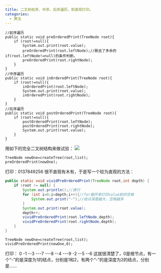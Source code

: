 ```yaml
---
title: 二叉树前序、中序、后序遍历，和直观打印。
categories:
  - 算法
---
```


```
//前序遍历
public static void preOrderedPrint(TreeNode root){
    if (root!=null){
        System.out.print(root.value);
        preOrderedPrint(root.leftNode);//删去了多余的if(root.leftNode!=null)的条件判断。
        preOrderedPrint(root.rightNode);
    }
}
//中序遍历
public static void inOrderedPrint(TreeNode root){
    if (root!=null){
        inOrderedPrint(root.leftNode);
        System.out.print(root.value);
        inOrderedPrint(root.rightNode);
    }
}
//后序遍历
public static void postOrderedPrint(TreeNode root){
    if (root!=null){
        postOrderedPrint(root.leftNode);
        postOrderedPrint(root.rightNode);
        System.out.print(root.value);
    }
}
```

用如下的完全二叉树结构来做试验：
![](https://upload-images.jianshu.io/upload_images/7177220-8fbb5962aa2f6679.png?imageMogr2/auto-orient/strip%7CimageView2/2/w/1240)
```
TreeNode newOne=createTree(root,list);
preOrderedPrint(newOne);
```
打印：0137849256
很不直观有木有，于是写一个较为直观的方法：
``` java
public static void vividPreOrderedPrint(TreeNode root,int depth) {
    if (root != null) {
        System.out.println();//换行
        for (int i=0;i<depth;i++){//for循环来打印value前的空格
            System.out.print("-");//结点深度越大，空格越多
        }
        System.out.print(root.value);
        depth++;
        vividPreOrderedPrint(root.leftNode,depth);
        vividPreOrderedPrint(root.rightNode,depth);
    }
}
```
```
TreeNode newOne=createTree(root,list); 
vividPreOrderedPrint(newOne,0);
```
打印：
0
-1
--3
---7
---8
--4
---9
-2
--5
--6
这就很清楚了，0是根节点，有一个“-”的是深度为1的结点，分别是1和2，有两个“-”的是深度为2的结点，分别是......
                                                                                                                                                                                                                                                                                                                                                                                                                                                                                                                                                                                                                                                                                                                                                                                                                                                                                                                                                                                                                                                                                                                                                                                                                                                                                                                                                                                                                                                                                                                                                                                                                                                                                                                                                                                                                                                                                                                                                                                                                                                                                                                                                                                                                                                                                                                                                                                                                                                                                                                                                                                                                                                                                                                                                                                                                                                                                                                                                                                                                                                                                                                                                                                                                                                                                                                                                                                                                                                                                                                                                                                                                                                                                                                                                                                                                                                                                                                                                                                                                                                                                                                                                                                                                                                                                                                                                                                                                                                                                                                                                                                                                                                                                                                                                                                                                                                                                                                                                                                                                                                                                                                                                                                                                                                                                                                                                                                                                                                                                                                                                                                                                                                                                                                                                                                                                                                                                                                                                                                                                                                                                                                                                                                                                                                                                                                                                                                                                                                                                                                                                                                                                                                                                                                                                                                                                                                                                                                                                                                                                                                                                                                                                                                                                                                                                                                                                                                                                                                                                                                                                                                                                                                                                                                                                                                                                                                                                                                                                                                                                                                                                                                                                                                                                                                                                                                                                                                                                                                                                                                                                                                                                                                                                                                                                                                            